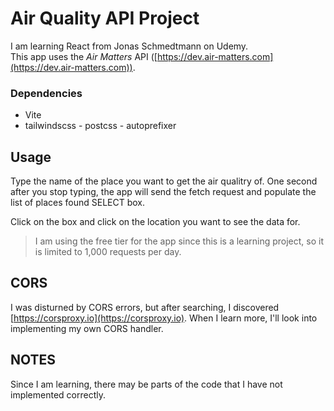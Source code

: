 # Air Quality API Project

I am learning React from Jonas Schmedtmann on Udemy.  
This app uses the _Air Matters_ API ([https://dev.air-matters.com](https://dev.air-matters.com)).

### Dependencies

- Vite
- tailwindscss - postcss - autoprefixer

## Usage

Type the name of the place you want to get the air qualitry of. One second after you stop typing, the app will send the fetch request and populate the list of places found SELECT box.

Click on the box and click on the location you want to see the data for.

> I am using the free tier for the app since this is a learning project, so it is limited to 1,000 requests per day.

## CORS

I was disturned by CORS errors, but after searching, I discovered [https://corsproxy.io](https://corsproxy.io). When I learn more, I'll look into implementing my own CORS handler.

## NOTES

Since I am learning, there may be parts of the code that I have not implemented correctly.
